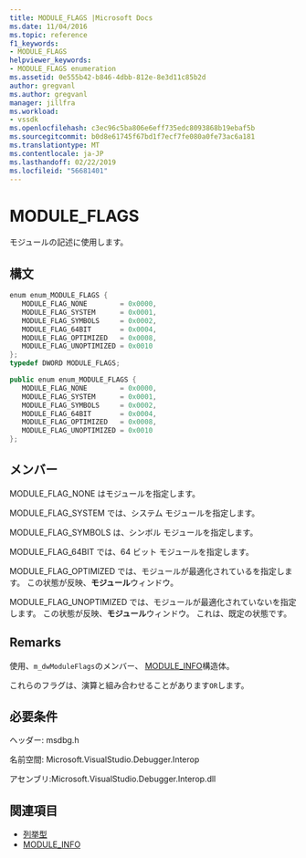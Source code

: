 ```yaml
---
title: MODULE_FLAGS |Microsoft Docs
ms.date: 11/04/2016
ms.topic: reference
f1_keywords:
- MODULE_FLAGS
helpviewer_keywords:
- MODULE_FLAGS enumeration
ms.assetid: 0e555b42-b846-4dbb-812e-8e3d11c85b2d
author: gregvanl
ms.author: gregvanl
manager: jillfra
ms.workload:
- vssdk
ms.openlocfilehash: c3ec96c5ba806e6eff735edc8093868b19ebaf5b
ms.sourcegitcommit: b0d8e61745f67bd1f7ecf7fe080a0fe73ac6a181
ms.translationtype: MT
ms.contentlocale: ja-JP
ms.lasthandoff: 02/22/2019
ms.locfileid: "56681401"
---
```

# <a name="moduleflags"></a>MODULE_FLAGS
モジュールの記述に使用します。

## <a name="syntax"></a>構文

```cpp
enum enum_MODULE_FLAGS { 
   MODULE_FLAG_NONE        = 0x0000,
   MODULE_FLAG_SYSTEM      = 0x0001,
   MODULE_FLAG_SYMBOLS     = 0x0002,
   MODULE_FLAG_64BIT       = 0x0004,
   MODULE_FLAG_OPTIMIZED   = 0x0008,
   MODULE_FLAG_UNOPTIMIZED = 0x0010
};
typedef DWORD MODULE_FLAGS;
```

```csharp
public enum enum_MODULE_FLAGS { 
   MODULE_FLAG_NONE        = 0x0000,
   MODULE_FLAG_SYSTEM      = 0x0001,
   MODULE_FLAG_SYMBOLS     = 0x0002,
   MODULE_FLAG_64BIT       = 0x0004,
   MODULE_FLAG_OPTIMIZED   = 0x0008,
   MODULE_FLAG_UNOPTIMIZED = 0x0010
};
```

## <a name="members"></a>メンバー
 MODULE_FLAG_NONE はモジュールを指定します。

 MODULE_FLAG_SYSTEM では、システム モジュールを指定します。

 MODULE_FLAG_SYMBOLS は、シンボル モジュールを指定します。

 MODULE_FLAG_64BIT では、64 ビット モジュールを指定します。

 MODULE_FLAG_OPTIMIZED では、モジュールが最適化されているを指定します。 この状態が反映、**モジュール**ウィンドウ。

 MODULE_FLAG_UNOPTIMIZED では、モジュールが最適化されていないを指定します。 この状態が反映、**モジュール**ウィンドウ。 これは、既定の状態です。

## <a name="remarks"></a>Remarks
 使用、`m_dwModuleFlags`のメンバー、 [MODULE_INFO](../../../extensibility/debugger/reference/module-info.md)構造体。

 これらのフラグは、演算と組み合わせることがあります`OR`します。

## <a name="requirements"></a>必要条件
 ヘッダー: msdbg.h

 名前空間: Microsoft.VisualStudio.Debugger.Interop

 アセンブリ:Microsoft.VisualStudio.Debugger.Interop.dll

## <a name="see-also"></a>関連項目
- [列挙型](../../../extensibility/debugger/reference/enumerations-visual-studio-debugging.md)
- [MODULE_INFO](../../../extensibility/debugger/reference/module-info.md)